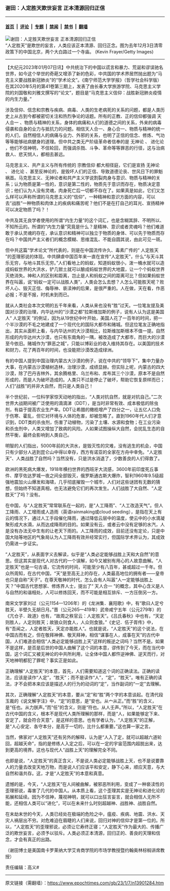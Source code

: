 ### 谢田：人定胜天欺世妄言 正本清源回归正信

---

#### [首页](../../../..?n13901284) &nbsp;|&nbsp; [评论](../../../../../epoch-comment?n13901284) &nbsp;|&nbsp; [专题](../../../../../epoch-special?n13901284) &nbsp;|&nbsp; [禁闻](../../../../../epoch-news?n13901284) &nbsp;|&nbsp; [禁书](../../../../../books?n13901284) &nbsp;|&nbsp; [翻墙](https://github.com/gfw-breaker/nogfw/blob/master/README.md?n13901284)


<div><img alt="谢田：人定胜天欺世妄言 正本清源回归正信" class="attachment-djy_600_400 size-djy_600_400 wp-post-image" src="https://i.epochtimes.com/assets/uploads/2023/01/id13901308-Covid-19-Beijing-temple-GettyImages-1446449355_2-600x400.jpg"/>
<div class="caption">
 “人定胜天”是欺世的妄言，人类应该正本清源、回归正念。图为去年12月3日清零政策下的中国北京，两个大白路过一个寺庙。 (Kevin Frayer/Getty Images)
</div></div><hr/><div class="post_content" id="artbody" itemprop="articleBody">
 <!-- article content begin -->
 <p>
  【大纪元2023年01月07日讯】中共统治下的中国以谎言和暴力、荒诞和谬误驰名世界，如今这个举世的奇葩又增添了新的色彩，中共国的学术界居然抛出题为“马克主义要战胜新冠肺炎”的“学术论文”。《南宁师范大学学报》（哲学社会科学版）在其2020年5月的第41卷第三期上，发表了由长春大学旅游学院、马克思主义学院的刘国敬和刘雅文撰写的“论文”，题目是“马克思主义信仰：战胜新冠肺炎疫情的内生力量。”
 </p>
 <p>
  涉及信仰、信念和宗教与疾病、病毒、人类的生老病死的关系的问题，都是人类历史上从古到今都被密切关注和热烈争论的话题。所有的正教、正的信仰都强调
  <ok href="https://www.epochtimes.com/gb/tag/%E5%A4%A9%E4%BA%BA%E5%90%88%E4%B8%80.html">
   天人合一
  </ok>
  、物质与精神的关系，身体的病痛和人们的道德之间的关系，外来的病毒侵袭和自身的业力与抵抗力的问题。相信天人合一、身心合一、物质与精神的统一的人们，自然相信人的病痛与业力、外邪的关系，也明了正信的信念、修炼、气功等等能够祛病健身的道理。但中共之类无产阶级革命者信奉的是
  <ok href="https://www.epochtimes.com/gb/tag/%E6%97%A0%E7%A5%9E%E8%AE%BA.html">
   无神论
  </ok>
  、
  <ok href="https://www.epochtimes.com/gb/tag/%E8%BF%9B%E5%8C%96%E8%AE%BA.html">
   进化论
  </ok>
  ，他们不信神明，不信轮回，而强调杀戮、斗争、革命等等罪恶的行径，这与治病救人、悲天悯人，都相去甚远。
 </p>
 <p>
  马克思主义、共产主义与所有传统的
  <ok href="https://www.epochtimes.com/gb/tag/%E5%AE%97%E6%95%99%E4%BF%A1%E4%BB%B0.html">
   宗教信仰
  </ok>
  都大相径庭，它们是宣扬
  <ok href="https://www.epochtimes.com/gb/tag/%E6%97%A0%E7%A5%9E%E8%AE%BA.html">
   无神论
  </ok>
  、
  <ok href="https://www.epochtimes.com/gb/tag/%E8%BF%9B%E5%8C%96%E8%AE%BA.html">
   进化论
  </ok>
  、甚至反神论的，是毁坏人们的正信、导致道德沦丧、世风日下的罪魁祸首。马克思主义、无神论者和共产主义学说割裂肉身与意识、物质与精神的关系；认为物质是第一性的，意识是第二性的，物质先于意识而存在，物质决定意识；他们认为人没有灵魂，肉身死亡后一切都不存在了。如果真是如此，它们又怎么样可以声称所谓的马克思主义的“信仰”，一种精神和意识方面的内容，可以去“战胜”一种物质和肉体上的疾病和痛苦呢？他们不是在打自己的耳光、宣扬精神可以决定物质了吗？！
 </p>
 <p>
  中共及其无良学者使用的所谓“内生力量”的这个词汇，也是含糊其辞、不明所以、不知所云的。所谓的“内生力量”究竟是什么？是精神、意识或者灵魂吗？他们难道敢于承认灵魂的存在，承认意识和精神可以独立于物质的身体、可以先于物质而存在吗？中国共产主义者们的概念模糊、思维混乱、不能自圆其说，由此可见一斑。
 </p>
 <p>
  但中共这篇“学术论文”所代表的，则是在中国流传许久、毒素广传的“
  <ok href="https://www.epochtimes.com/gb/tag/%E4%BA%BA%E5%AE%9A%E8%83%9C%E5%A4%A9.html">
   人定胜天
  </ok>
  ”的歪理邪说的体现。中共肆虐中国百年来一直在宣传“人定胜天”，什么“与天斗其乐无穷，与地斗其乐无穷。”人们看地上的蚂蚁，知道蚂蚁很小，泼一桶水就可以造成蚂蚁世界的大洪水，铲几锨土就可以酿成蚂蚁世界的大地震，让一个个蚂蚁世界灭绝消失。神和人的区别和距离，岂止是人和蚂蚁之间的距离可比？但如果蚂蚁世界在叫嚣，说“蚂蚁一定可以战胜人类”，人类会怎么去想？人怎么可能胜天呢？败坏人心、毁灭正信、侮辱神、亵渎神的后果，是很严重的。人在做，天在看，作恶必报；不是不报，时机未到而已。
 </p>
 <p>
  就从人类社会本次文明的五千年来看，人类从来也没有“胜”过天。一位笔友提及美国对沙漠的治理，内华达州的“沙漠之都”拉斯维加斯的例子，说有人认为这是美国人“
  <ok href="https://www.epochtimes.com/gb/tag/%E4%BA%BA%E5%AE%9A%E8%83%9C%E5%A4%A9.html">
   人定胜天
  </ok>
  ”的例证，因为从19世纪中叶开始，美国人花了一百年的时间，把一个半沙漠的不毛之地建成了一个现代化的国际大都市和赌城。但这位笔友正确地指出，其实从面积上看，与内华达州的大沙漠相比，拉斯维加斯根本不值一提。自然形成的内华达州大沙漠，也只有东南角的一隅，被改造成了大都市，而巨大的沙漠至今依旧。赌城作为“罪恶之城”，只能以博彩业的收入维持其存在。以美国的技术和财力，花了两百年的时间，也没能把沙漠改造成绿洲。
 </p>
 <p>
  有的中国人提到中国治理内蒙古大沙漠的例子，说在中共的“领导下”，集中力量办大事，在内蒙古沙漠植树造林，治理沙漠，成绩显赫。但实际上呢，内蒙古的四大沙漠，除了巴丹吉林外，其余腾格里、乌兰布和、库布其三个沙漠，原本不是自然形成的，而是人为破坏造成的。人类只不过是停止了破坏，帮助它恢复原样而已；人们“战胜”的并非大自然，而只是人类自己！
 </p>
 <p>
  半个世纪前，一位科学家惊天动地的指出，“人类对抗自然，就是对抗自己。”二次世界大战期间被广泛使用的滴滴涕（DDT），是当时非常有效、成本极低的除虫剂，有益于提高农业生产率。DDT让希腊的橄榄增产了四分之一，让五亿人口免于伤寒、霍乱，但它对环境与人体的危害，却被忽略了。直到1960年代人们才意识到，DDT类的杀虫剂，伤害了动植物，污染了土壤、水源和食物；在工业污染和杀虫剂中，人类又增加了致病的风险。人如果试图操纵大自然，会扰乱生态的自然平衡，最终会影响到人类自己。
 </p>
 <p>
  明智的人们指出，5000年前的大洪水，是毁灭性的灾难，没有逃生的机会，中国只有少部分人逃到昆仑山中得以幸存，西方有诺亚的全家在方舟中幸免。“人定胜天”、人类战胜了自然吗？当然没有，只是洪水消退了，少数善良的人们得救了。
 </p>
 <p>
  欧洲的黑死病大爆发，1918年横扫世界的西班牙大流感，3600年前印度死丘事件、摩亨佐达罗城一夜之间全部毁灭，俄罗斯通古斯大爆炸，智利1960年9.5级超强地震加火山爆发和海啸，几乎彻底摧毁一个城市，人们对这些谜团有无数的猜想，但始终不知道真相，也无法避免它们的再次发生。人们战胜了大自然、“人定胜天”了吗？没有。
 </p>
 <p>
  在中国，与“人定胜天”常常联系在一起的，是“人工降雨”、“人工改造天气”。但人工降雨、人工增雨或人造雨（英语rainmaking或cloud seeding），是指在天上有云的情况下，通过人工手段催化降雨，通过降低云层中的温度，使云中的小水滴凝聚形成大水滴，从而达成降雨的目的。如果没有云，或者云中没有足够的水汽，人是没有办法无中生有的让老天下雨的。人工降雨的成效，目前还没有定论，只是中国大陆等地区的气象局认为人工降雨有效并经常实行，但国际学术界认为，其成效仍需进一步证实。
 </p>
 <p>
  “人定胜天”，从表面字义去解读，似乎是“人类必定能够战胜上天和大自然”的意思。但这其实是现代人对古代的一个误解，如今又被别有用心的人故意曲解。“人定胜天”也是一句古语，它流传的时间，可能至少有八百年，甚或超过一千年。但众所周知，在古代中国，“天”是至高无上的存在，人类最高地位的拥有者——皇帝也只是自称“天子”。在尊天敬神的时代，怎么会有人叫嚣“人一定能够战胜上天？”中国古代思想家、修炼界人士，提出了“
  <ok href="https://www.epochtimes.com/gb/tag/%E5%A4%A9%E4%BA%BA%E5%90%88%E4%B8%80.html">
   天人合一
  </ok>
  ”的概念，其中心含义是人与自然的和谐相处，人可以修炼回天，而不可能是相互排斥、一方压倒另一方。
 </p>
 <p>
  南宋文学家刘过（公元1154—1206年）的《龙洲集．襄阳歌》中，有“歌曰人定兮胜天，半壁久无胡日月。”晋（公元265—419年）武帝咸宁五年（公元279年）的《亢仓子．政道》也有，“故周之秩官云：人定胜天”。《吕氏春秋》中也有，“天定则胜人，人定则胜天；故狼众则食人，人众则食狼。”《史记．伍子胥传》中，有“吾闻之，人定者胜天，天定亦能胜人”。也就是说，“人定胜天”的这个说法，在中国古而有之，但在敬拜神佛、敬天拜神，相信“谋事在人，成事在天”的古代中国，人们难道会相信“人类必定能够战胜上天”这样的叛逆之词吗？当然不是。如果不是这样，是否是后世的中国人曲解了这个词的本意，谬传到了今天，而在当代中国，这个词汇又被无神论的中共所利用，让全体中国人都忤逆神佛、逆天而行，对天地神明都犯了罪呢？事实正是如此。
 </p>
 <p>
  正确理解“人定胜天”的本意，首先，人们需要知道这个词的正确读法。正确的读法，应该是读作“人定”，“胜天”；而不是读作“人”，“定”，“胜天”。唯有正确的读法，才不会把本来应该是描述人的行为的动词的“定”，当作副词的“一定”去理解。
 </p>
 <p>
  其次，正确理解“人定胜天”的本意，要从“定”和“胜”两个字的本意谈起。在清代段玉裁的《说文解字注》中，“定”的意思，是“安也。从宀从正。”而“胜”的含义，是“任也。从力朕声。”而“任”的含义，则是“符也。从人壬声。”所以，“人定胜天”在古代中国的含义，根本不是现代人类所理解的那样，而是“人，如果能够定下来、安定了，就会符合天意”，是这样的意思。也有学者认为，“人定胜天”的正解，是“人心安定、各守本分，是高于一切的，比什么都重要。”这也算一家之言。
 </p>
 <p>
  当然，佛家对“人定胜天”还有另外的解释，认为是“人入了定，就可以超越六道轮回，超越天命”，指的是修练人入定之后，可以在一定的宇宙范围内超脱出来，达到更高的境界。这也与现代人“战胜上天”的理解完全不同。
 </p>
 <p>
  也即是说，“人定胜天”的真正含义，不是说人类必定能够战胜上天，也不是说要靠人的力量去改变天地万物，而是说人们应该平和安定，静下心来，顺应天意，与大自然和谐共存。这，才是“人定胜天”的本意和真意。
 </p>
 <p>
  遗憾的是，今天，“人定胜天”在人间被曲解，被邪恶所利用，变成了一种亵渎性的歪理邪说，毒害了几代的中国人。从本质上看，这个歪理其实是无神论和进化论的拓展和延续。因为不信神，蔑视神明，就可以口出狂言妄言，就会相信人无所不能，还相信人类可以“进化”，可以在未来什么时刻超越神、战胜神、战胜自然。
 </p>
 <p>
  在末劫末世的今天，人类已经处在极端的危险之中，瘟疫、疾病、地震、洪水、天灾人祸层出不穷。对危难迫在眉睫的人们来说，回归对神的信仰才是第一位的。所以，“人定胜天”的歪理邪说，必须让它寿终正寝；“人定胜天”作为最大的、传播广泛的欺世妄言，必须予以驳斥。人类必须正本清源，回归正的、善良的天理和信念，才会有真正的出路。
 </p>
 <p>
  （谢田博士是美国南卡罗莱纳大学艾肯商学院的市场学教授暨约翰奥林棕榈讲席教授）
 </p>
 <p>
  责任编辑：高义#
 </p>
 <!-- article content end -->
 <div id="below_article_ad">
 </div>
</div>


---

原文链接（需翻墙）：https://www.epochtimes.com/gb/23/1/7/n13901284.htm